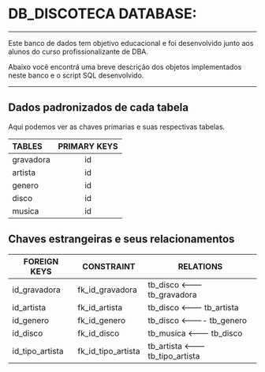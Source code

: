 # DB_DISCOTECA DATABASE:
---
Este banco de dados tem objetivo educacional e foi desenvolvido junto aos alunos do curso profissionalizante de DBA.

Abaixo você encontrá uma breve descrição dos objetos implementados neste banco e o script SQL desenvolvido.

---



## **Dados padronizados de cada tabela**
    

Aqui podemos ver as chaves primarias e suas respectivas tabelas.
    
|TABLES|PRIMARY KEYS|
|:-|:-:|
|gravadora |id|
|artista   |id|
|genero|id|
|disco|id|
|musica|id|

## **Chaves estrangeiras e seus relacionamentos**

|FOREIGN KEYS|CONSTRAINT|RELATIONS|
|-|-|-|
|id_gravadora|fk_id_gravadora|tb_disco <--- tb_gravadora|
|id_artista|fk_id_artista|tb_disco  <--- tb_artista|
|id_genero|fk_id_genero|tb_disco  <---- tb_genero|
|id_disco|fk_id_disco|tb_musica <--- tb_disco|
|id_tipo_artista|fk_id_tipo_artista|tb_artista <--- tb_tipo_artista|
